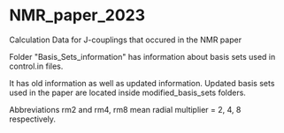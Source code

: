 # NMR_paper_2023
Calculation Data for J-couplings that occured in the NMR paper


Folder "Basis_Sets_information" has information about basis sets used in control.in files. 

It has old information as well as updated information. Updated basis sets used in the paper are located inside modified_basis_sets folders. 

Abbreviations rm2 and rm4, rm8 mean radial multiplier = 2, 4, 8 respectively.
